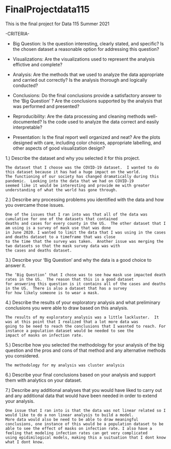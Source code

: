 # FinalProjectdata115
This is the final project for Data 115 Summer 2021

-CRITERIA-

* Big Question: Is the question interesting, clearly stated, and specific? Is the chosen dataset a reasonable option for
addressing this question?

* Visualizations: Are the visualizations used to represent the analysis effictive and complete?

* Analysis: Are the methods that we used to analyze the data appropriate and carried out correctly?
Is the analysis thorough and logically conducted?

* Conclusions: Do the final conclusions provide a satisfactory answer to the ‘Big Question’ ?  Are the conclusions supported by the 
  analysis that was performed and presented?

* Reproducibility: Are the data processing and cleaning methods well-documented?  Is the code used to analyze the data correct and 
  easily interpretable?

* Presentation: Is the final report well organized and neat? Are the plots designed with care, including color choices, appropriate labelling, 
  and other aspects of good visualization design?

1.) Describe the dataset and why you selected it for this project.

    The dataset that I choose was the COVID-19 dataset.  I wanted to do this dataset because it has had a huge impact on the world.  
    The functioning of our society has changed dramatically during this pandemic.  Looking into the data that we had on COVID-19 
    seemed like it would be interesting and provide me with greater understanding of what the world has gone through.

 

2.) Describe any processing problems you identified with the data and how you overcame those issues.

    One of the issues that I ran into was that all of the data was cumulative for one of the datasets that contained 
    deaths and cases for every county in the US.  The other dataset that I am using is a survey of mask use that was done 
    in June 2020. I wanted to limit the data that I was using in the cases and deaths dataset to a timeframe that was close 
    to the time that the survey was taken.  Another issue was merging the two datasets so that the mask survey data was with 
    the cases and deaths dataset.

3.) Describe your ‘Big Question’ and why the data is a good choice to answer it.

    The ‘Big Question’ that I chose was to see how mask use impacted death rates in the US.  The reason that this is a good dataset 
    for answering this question is it contains all of the cases and deaths in the US.  There is also a dataset that has a survey 
    for how likely someone is to wear a mask. 


4.) Describe the results of your exploratory analysis and what preliminary conclusions you were able to draw based on this analysis.
                 
    The results of my exploratory analysis was a little lackluster.  It was at this point that I realized that a lot more data was 
    going to be need to reach the conclusions that I wasnted to reach. For instance a population dataset would be needed to see the
    impact of masks on infection rate. 

5.) Describe how you selected the methodology for your analysis of the big question and the pros and cons of that method and any alternative methods you considered.

    The methodology for my analysis was cluster analysis
    
6.) Describe your final conclusions based on your analysis and support them with analytics on your dataset.

7.) Describe any additional analyses that you would have liked to carry out and any additional data that would have been needed in order to extend your analysis.
  
    One issue that I ran into is that the data was not linear related so I would like to do a non linear analysis to build a model. 
    More data would also be need to be able to draw meaningful conclusions, one instance of this would be a population dataset to be 
    able to see the effect of masks on infection rate. I also have a feeling that modeling infection rates can get very complicated 
    using epidimilogical models, making this a suituation that I dont know what I dont know.
